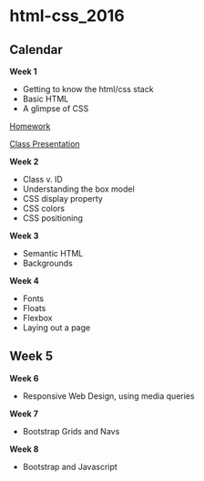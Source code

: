 # html-css_2016
<!--
comment
-->
## Calendar
**Week 1**
- Getting to know the html/css stack
- Basic HTML
- A glimpse of CSS

[Homework](https://github.com/awdriggs-html-css/spring16/blob/master/week1/hw.md)

[Class Presentation](https://docs.google.com/presentation/d/1kMzZlsrgdeMjtAOK6AVs8Q8V0rqQg_akyTaFgHoNiEo/edit?usp=sharing)

**Week 2**
- Class v. ID
- Understanding the box model
- CSS display property
- CSS colors
- CSS positioning
<!--
[Homework](https://github.com/awdriggs-html-css/spring16/blob/master/week2/README.md)

[Class Presentation](https://docs.google.com/presentation/d/15qZMwHLy1dfYVitkMSCTMsukW7i6WowRBG5wQ6vbj-E/edit?usp=sharing)
-->
**Week 3**
- Semantic HTML
- Backgrounds
<!--
[Class Presentation](https://docs.google.com/presentation/d/1xwsygpjQQnw5ogkAuBvx606Q_BR1pvhojgYzwth7J1o/edit?usp=sharing)

[Homework](https://classroom.github.com/assignment-invitations/76c85c2d667f86bfcbe5d6e333a231df)
-->
**Week 4**
- Fonts
- Floats
- Flexbox 
- Laying out a page
<!--
[Class Presentation](https://docs.google.com/presentation/d/1tR2OhVUOsHWegzisEGct9GbngXTMuPVfoKcT6M7f_ls/edit?usp=sharing)

[Homework](https://github.com/awdriggs-html-css/HTML-CSS-spring16/blob/master/week4/README.md)
-->
**Week 5**
- 

**Week 6**
- Responsive Web Design, using media queries
<!--
[Homework](https://classroom.github.com/assignment-invitations/e06999b6ddebd06de27d1b57b004b19b)
-->
**Week 7**
- Bootstrap Grids and Navs
<!--
[Class Presentation](https://docs.google.com/presentation/d/1DH5zcJETE6SAHTFZy3i2ijUByUlSLcNvB-JMuX6tWvg/edit?usp=sharing)

[Homework](https://classroom.github.com/assignment-invitations/50017d425b192b1dc649c87bbf036cfc)
-->
**Week 8**
- Bootstrap and Javascript
<!--
[Class Presentation](https://docs.google.com/presentation/d/1aFADuuhisLPruSSbSXng5ZXXM-40GcQZqxaRnZVtUAE/edit?usp=sharing)

[Final Project](https://docs.google.com/document/d/1MgZWZN_cGM-yuDLLBkO9FDQZDG0kZpxv13kk12RDkyI/edit?usp=sharing)
-->
